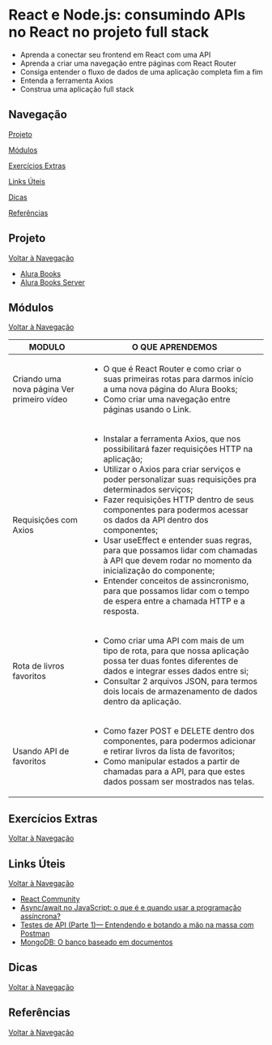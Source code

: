 # React e Node.js: consumindo APIs no React no projeto full stack

- Aprenda a conectar seu frontend em React com uma API
- Aprenda a criar uma navegação entre páginas com React Router
- Consiga entender o fluxo de dados de uma aplicação completa fim a fim
- Entenda a ferramenta Axios
- Construa uma aplicação full stack

## Navegação

[Projeto](#projeto)

[Módulos](#módulos)

[Exercícios Extras](#exercícios-extras)

[Links Úteis](#links-úteis)

[Dicas](#dicas)

[Referências](#referências)

## Projeto

[Voltar à Navegação](#navegação)

- [Alura Books]()
- [Alura Books Server]()


## Módulos

[Voltar à Navegação](#navegação)

 MODULO | O QUE APRENDEMOS
------------|-----------
Criando uma nova página Ver primeiro vídeo | <ul><li>O que é React Router e como criar o suas primeiras rotas para darmos início a uma nova página do Alura Books;</li><li>Como criar uma navegação entre páginas usando o Link.</li></ul>
Requisições com Axios | <ul><li>Instalar a ferramenta Axios, que nos possibilitará fazer requisições HTTP na aplicação;</li><li>Utilizar o Axios para criar serviços e poder personalizar suas requisições pra determinados serviços;</li><li>Fazer requisições HTTP dentro de seus componentes para podermos acessar os dados da API dentro dos componentes;</li><li>Usar useEffect e entender suas regras, para que possamos lidar com chamadas à API que devem rodar no momento da inicialização do componente;</li><li>Entender conceitos de assincronismo, para que possamos lidar com o tempo de espera entre a chamada HTTP e a resposta.</li></ul>
Rota de livros favoritos | <ul><li>Como criar uma API com mais de um tipo de rota, para que nossa aplicação possa ter duas fontes diferentes de dados e integrar esses dados entre si;</li><li>Consultar 2 arquivos JSON, para termos dois locais de armazenamento de dados dentro da aplicação.</li></ul>
Usando API de favoritos | <ul><li>Como fazer POST e DELETE dentro dos componentes, para podermos adicionar e retirar livros da lista de favoritos;</li><li>Como manipular estados a partir de chamadas para a API, para que estes dados possam ser mostrados nas telas.</li></ul>

## Exercícios Extras

[Voltar à Navegação](#navegação)


## Links Úteis

[Voltar à Navegação](#navegação)

- [React Community](https://react.dev/community)
- [Async/await no JavaScript: o que é e quando usar a programação assíncrona?](https://www.alura.com.br/artigos/async-await-no-javascript-o-que-e-e-quando-usar)
- [Testes de API (Parte 1)— Entendendo e botando a mão na massa com Postman](https://medium.com/@thiagogrespi/testes-de-api-parte-1-entendendo-e-botando-a-m%C3%A3o-na-massa-com-postman-b365923b83e1)
- [MongoDB: O banco baseado em documentos](https://www.alura.com.br/artigos/mongodb-o-banco-baseado-em-documentos)

## Dicas

[Voltar à Navegação](#navegação)

## Referências

[Voltar à Navegação](#navegação)
